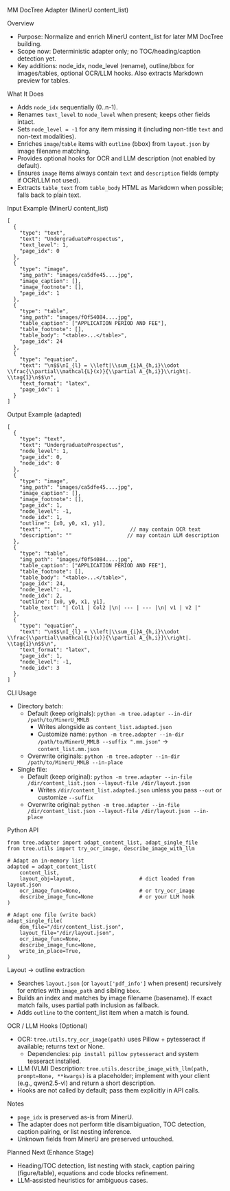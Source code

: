 MM DocTree Adapter (MinerU content_list)

Overview
- Purpose: Normalize and enrich MinerU content_list for later MM DocTree building.
- Scope now: Deterministic adapter only; no TOC/heading/caption detection yet.
- Key additions: node_idx, node_level (rename), outline/bbox for images/tables, optional OCR/LLM hooks.
  Also extracts Markdown preview for tables.

What It Does
- Adds `node_idx` sequentially (0..n-1).
- Renames `text_level` to `node_level` when present; keeps other fields intact.
- Sets `node_level = -1` for any item missing it (including non-title `text` and non-text modalities).
- Enriches `image`/`table` items with `outline` (bbox) from `layout.json` by image filename matching.
- Provides optional hooks for OCR and LLM description (not enabled by default).
- Ensures `image` items always contain `text` and `description` fields (empty if OCR/LLM not used).
- Extracts `table_text` from `table_body` HTML as Markdown when possible; falls back to plain text.

Input Example (MinerU content_list)
```
[
  {
    "type": "text",
    "text": "UndergraduateProspectus",
    "text_level": 1,
    "page_idx": 0
  },
  {
    "type": "image",
    "img_path": "images/ca5dfe45....jpg",
    "image_caption": [],
    "image_footnote": [],
    "page_idx": 1
  },
  {
    "type": "table",
    "img_path": "images/f0f54084....jpg",
    "table_caption": ["APPLICATION PERIOD AND FEE"],
    "table_footnote": [],
    "table_body": "<table>...</table>",
    "page_idx": 24
  },
  {
    "type": "equation",
    "text": "\n$$\nI_{l} = \\left|\\sum_{i}A_{h,i}\\odot \\frac{\\partial\\mathcal{L}(x)}{\\partial A_{h,i}}\\right|. \\tag{1}\n$$\n",
    "text_format": "latex",
    "page_idx": 1
  }
]
```

Output Example (adapted)
```
[
  {
    "type": "text",
    "text": "UndergraduateProspectus",
    "node_level": 1,
    "page_idx": 0,
    "node_idx": 0
  },
  {
    "type": "image",
    "img_path": "images/ca5dfe45....jpg",
    "image_caption": [],
    "image_footnote": [],
    "page_idx": 1,
    "node_level": -1,
    "node_idx": 1,
    "outline": [x0, y0, x1, y1],
    "text": "",                         // may contain OCR text
    "description": ""                  // may contain LLM description
  },
  {
    "type": "table",
    "img_path": "images/f0f54084....jpg",
    "table_caption": ["APPLICATION PERIOD AND FEE"],
    "table_footnote": [],
    "table_body": "<table>...</table>",
    "page_idx": 24,
    "node_level": -1,
    "node_idx": 2,
    "outline": [x0, y0, x1, y1],
    "table_text": "| Col1 | Col2 |\n| --- | --- |\n| v1 | v2 |"  
  },
  {
    "type": "equation",
    "text": "\n$$\nI_{l} = \\left|\\sum_{i}A_{h,i}\\odot \\frac{\\partial\\mathcal{L}(x)}{\\partial A_{h,i}}\\right|. \\tag{1}\n$$\n",
    "text_format": "latex",
    "page_idx": 1,
    "node_level": -1,
    "node_idx": 3
  }
]
```

CLI Usage
- Directory batch:
  - Default (keep originals): `python -m tree.adapter --in-dir /path/to/MinerU_MMLB`
    - Writes alongside as `content_list.adapted.json`
    - Customize name: `python -m tree.adapter --in-dir /path/to/MinerU_MMLB --suffix ".mm.json"` → `content_list.mm.json`
  - Overwrite originals: `python -m tree.adapter --in-dir /path/to/MinerU_MMLB --in-place`
- Single file:
  - Default (keep original): `python -m tree.adapter --in-file /dir/content_list.json --layout-file /dir/layout.json`
    - Writes `/dir/content_list.adapted.json` unless you pass `--out` or customize `--suffix`
  - Overwrite original: `python -m tree.adapter --in-file /dir/content_list.json --layout-file /dir/layout.json --in-place`

Python API
```
from tree.adapter import adapt_content_list, adapt_single_file
from tree.utils import try_ocr_image, describe_image_with_llm

# Adapt an in-memory list
adapted = adapt_content_list(
    content_list,
    layout_obj=layout,                     # dict loaded from layout.json
    ocr_image_func=None,                   # or try_ocr_image
    describe_image_func=None               # or your LLM hook
)

# Adapt one file (write back)
adapt_single_file(
    dom_file="/dir/content_list.json",
    layout_file="/dir/layout.json",
    ocr_image_func=None,
    describe_image_func=None,
    write_in_place=True,
)
```

Layout → outline extraction
- Searches `layout.json` (or `layout['pdf_info']` when present) recursively for entries with `image_path` and sibling `bbox`.
- Builds an index and matches by image filename (basename). If exact match fails, uses partial path inclusion as fallback.
- Adds `outline` to the content_list item when a match is found.

OCR / LLM Hooks (Optional)
- OCR: `tree.utils.try_ocr_image(path)` uses Pillow + pytesseract if available; returns text or None.
  - Dependencies: `pip install pillow pytesseract` and system tesseract installed.
- LLM (VLM) Description: `tree.utils.describe_image_with_llm(path, prompt=None, **kwargs)` is a placeholder; implement with your client (e.g., qwen2.5-vl) and return a short description.
- Hooks are not called by default; pass them explicitly in API calls.

Notes
- `page_idx` is preserved as-is from MinerU.
- The adapter does not perform title disambiguation, TOC detection, caption pairing, or list nesting inference.
- Unknown fields from MinerU are preserved untouched.

Planned Next (Enhance Stage)
- Heading/TOC detection, list nesting with stack, caption pairing (figure/table), equations and code blocks refinement.
- LLM-assisted heuristics for ambiguous cases.
